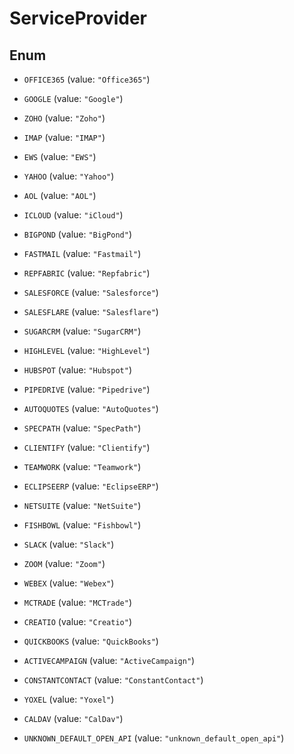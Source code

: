 

# ServiceProvider

## Enum


* `OFFICE365` (value: `"Office365"`)

* `GOOGLE` (value: `"Google"`)

* `ZOHO` (value: `"Zoho"`)

* `IMAP` (value: `"IMAP"`)

* `EWS` (value: `"EWS"`)

* `YAHOO` (value: `"Yahoo"`)

* `AOL` (value: `"AOL"`)

* `ICLOUD` (value: `"iCloud"`)

* `BIGPOND` (value: `"BigPond"`)

* `FASTMAIL` (value: `"Fastmail"`)

* `REPFABRIC` (value: `"Repfabric"`)

* `SALESFORCE` (value: `"Salesforce"`)

* `SALESFLARE` (value: `"Salesflare"`)

* `SUGARCRM` (value: `"SugarCRM"`)

* `HIGHLEVEL` (value: `"HighLevel"`)

* `HUBSPOT` (value: `"Hubspot"`)

* `PIPEDRIVE` (value: `"Pipedrive"`)

* `AUTOQUOTES` (value: `"AutoQuotes"`)

* `SPECPATH` (value: `"SpecPath"`)

* `CLIENTIFY` (value: `"Clientify"`)

* `TEAMWORK` (value: `"Teamwork"`)

* `ECLIPSEERP` (value: `"EclipseERP"`)

* `NETSUITE` (value: `"NetSuite"`)

* `FISHBOWL` (value: `"Fishbowl"`)

* `SLACK` (value: `"Slack"`)

* `ZOOM` (value: `"Zoom"`)

* `WEBEX` (value: `"Webex"`)

* `MCTRADE` (value: `"MCTrade"`)

* `CREATIO` (value: `"Creatio"`)

* `QUICKBOOKS` (value: `"QuickBooks"`)

* `ACTIVECAMPAIGN` (value: `"ActiveCampaign"`)

* `CONSTANTCONTACT` (value: `"ConstantContact"`)

* `YOXEL` (value: `"Yoxel"`)

* `CALDAV` (value: `"CalDav"`)

* `UNKNOWN_DEFAULT_OPEN_API` (value: `"unknown_default_open_api"`)



